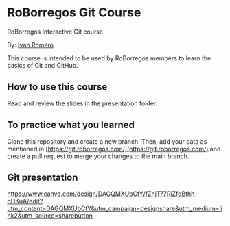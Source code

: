 # RoBorregos Git Course
RoBorregos Interactive Git course

By: [Ivan Romero](https://portafolio-ivanromero03.vercel.app/)

This course is intended to be used by RoBorregos members to learn the basics of Git and GitHub.

## How to use this course
Read and review the slides in the presentation folder. 

## To practice what you learned
Clone this repository and create a new branch. Then, add your data as mentioned in [https://git.roborregos.com/](https://git.roborregos.com/) and create a pull request to merge your changes to the main branch.

## Git presentation
https://www.canva.com/design/DAGQMXUbCtY/fZhjT77RiZfdBthh-oHKuA/edit?utm_content=DAGQMXUbCtY&utm_campaign=designshare&utm_medium=link2&utm_source=sharebutton


